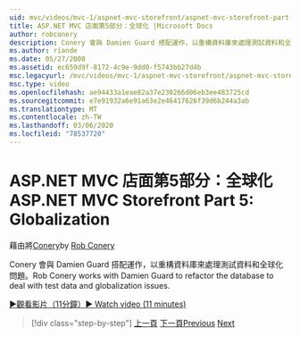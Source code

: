 ```yaml
---
uid: mvc/videos/mvc-1/aspnet-mvc-storefront/aspnet-mvc-storefront-part-5-globalization
title: ASP.NET MVC 店面第5部分：全球化 |Microsoft Docs
author: robconery
description: Conery 會與 Damien Guard 搭配運作，以重構資料庫來處理測試資料和全球化問題。
ms.author: riande
ms.date: 05/27/2008
ms.assetid: ec659d9f-8172-4c9e-9dd0-f5743bb27d4b
msc.legacyurl: /mvc/videos/mvc-1/aspnet-mvc-storefront/aspnet-mvc-storefront-part-5-globalization
msc.type: video
ms.openlocfilehash: ae94433a1eae82a37e230266d06eb3ee483725cd
ms.sourcegitcommit: e7e91932a6e91a63e2e46417626f39d6b244a3ab
ms.translationtype: MT
ms.contentlocale: zh-TW
ms.lasthandoff: 03/06/2020
ms.locfileid: "78537720"
---
```

# <a name="aspnet-mvc-storefront-part-5-globalization"></a><span data-ttu-id="c1d09-103">ASP.NET MVC 店面第5部分：全球化</span><span class="sxs-lookup"><span data-stu-id="c1d09-103">ASP.NET MVC Storefront Part 5: Globalization</span></span>

<span data-ttu-id="c1d09-104">藉由將[Conery](https://github.com/robconery)</span><span class="sxs-lookup"><span data-stu-id="c1d09-104">by [Rob Conery](https://github.com/robconery)</span></span>

<span data-ttu-id="c1d09-105">Conery 會與 Damien Guard 搭配運作，以重構資料庫來處理測試資料和全球化問題。</span><span class="sxs-lookup"><span data-stu-id="c1d09-105">Rob Conery works with Damien Guard to refactor the database to deal with test data and globalization issues.</span></span>

[<span data-ttu-id="c1d09-106">&#9654;觀看影片（11分鐘）</span><span class="sxs-lookup"><span data-stu-id="c1d09-106">&#9654; Watch video (11 minutes)</span></span>](https://channel9.msdn.com/Blogs/ASP-NET-Site-Videos/aspnet-mvc-storefront-part-5-globalization)

> [!div class="step-by-step"]
> <span data-ttu-id="c1d09-107">[上一頁](aspnet-mvc-storefront-part-4-linq-to-sql-spike.md)
> [下一頁](aspnet-mvc-storefront-part-6-finishing-the-repository-and-initial-ui-work.md)</span><span class="sxs-lookup"><span data-stu-id="c1d09-107">[Previous](aspnet-mvc-storefront-part-4-linq-to-sql-spike.md)
[Next](aspnet-mvc-storefront-part-6-finishing-the-repository-and-initial-ui-work.md)</span></span>
